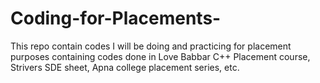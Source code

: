 # Coding-for-Placements-
This repo contain codes I will be doing and practicing for placement purposes containing codes done in Love Babbar C++ Placement course, Strivers SDE sheet, Apna college placement series, etc.
